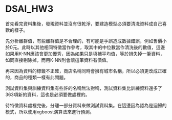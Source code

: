 # DSAI_HW3

首先看完資料集後，發現資料並沒有很乾淨，要建造模型必須要清洗資料成自己喜歡的樣子。

先分析離群值，有些離群值是不合理的，有可能是手誤造成數據錯誤，例如售價小於0元。此時以其他相同特徵當作參考，取其中的中位數當作清洗後的數值，這邊如果用K-NN應該會更加優秀，因為如果只是填補平均值，等於損失掉一筆資料，如同直接剔除掉，而用K-NN則會讓這筆資料有價值。

再來因為資料的標籤不正確，商店名稱同時會擁有城市名稱，所以必須更改成正確的，商品的種類一樣有此問題。

測試資料集與訓練資料集有些許的名稱無法對稱，測試資料集比訓練資料還多了363項新的資料，這也是必須要做處裡的。

待特徵資料處裡完後，分離一部分資料來做測試資料集。在這邊因為認為是迴歸的模式，所以使用xgboost演算法來進行預測。
